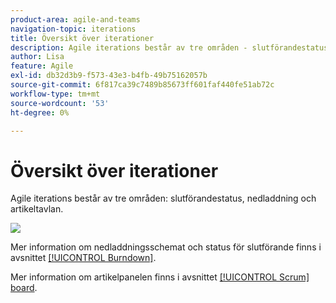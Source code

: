 ```yaml
---
product-area: agile-and-teams
navigation-topic: iterations
title: Översikt över iterationer
description: Agile iterations består av tre områden - slutförandestatus, nedladdning och artikeltavlan.
author: Lisa
feature: Agile
exl-id: db32d3b9-f573-43e3-b4fb-49b75162057b
source-git-commit: 6f817ca39c7489b85673ff601faf440fe51ab72c
workflow-type: tm+mt
source-wordcount: '53'
ht-degree: 0%

---
```


# Översikt över iterationer

Agile iterations består av tre områden: slutförandestatus, nedladdning och artikeltavlan.

![](assets/agile-iteration-with-callouts.png)

Mer information om nedladdningsschemat och status för slutförande finns i avsnittet [[!UICONTROL Burndown]](../../../agile/use-scrum-in-an-agile-team/burndown/burndown.md).

Mer information om artikelpanelen finns i avsnittet [[!UICONTROL Scrum] board](../../../agile/use-scrum-in-an-agile-team/scrum-board/scrum-board.md).
